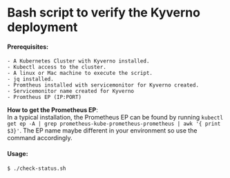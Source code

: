  # Bash script to verify the Kyverno deployment

#### Prerequisites:
    - A Kubernetes Cluster with Kyverno installed.
    - Kubectl access to the cluster.
    - A linux or Mac machine to execute the script.
    - jq installed. 
    - Promtheus installed with servicemonitor for Kyverno created. 
    - Servicemonitor name created for Kyverno
    - Promtheus EP (IP:PORT)

__How to get the Prometheus EP__: <br />
In a typical installation, the Prometheus EP can be found by running `kubectl get ep -A | grep prometheus-kube-prometheus-prometheus | awk '{ print $3}'`. The EP name maybe different in your environment so use the command accordingly. 

#### Usage: 
```
$ ./check-status.sh
```
